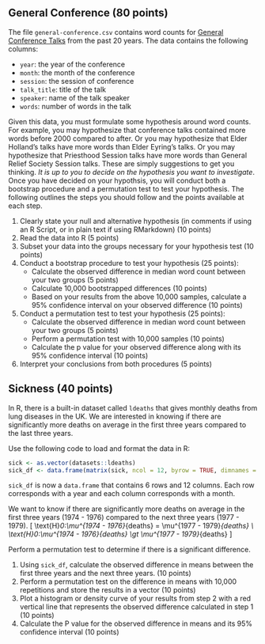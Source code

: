 
## General Conference (80 points)

The file `general-conference.csv` contains word counts for [General
Conference Talks](https://www.lds.org/general-conference?lang=eng) from
the past 20 years. The data contains the following columns:

  - `year`: the year of the conference
  - `month`: the month of the conference
  - `session`: the session of conference
  - `talk_title`: title of the talk
  - `speaker`: name of the talk speaker
  - `words`: number of words in the talk

Given this data, you must formulate some hypothesis around word counts.
For example, you may hypothesize that conference talks contained more
words before 2000 compared to after. Or you may hypothesize that Elder
Holland’s talks have more words than Elder Eyring’s talks. Or you may
hypothesize that Priesthood Session talks have more words than General
Relief Society Session talks. These are simply suggestions to get you
thinking. *It is up to you to decide on the hypothesis you want to
investigate*. Once you have decided on your hypothsis, you will conduct
both a bootstrap procedure and a permutation test to test your
hypothesis. The following outlines the steps you should follow and the
points available at each step.

1.  Clearly state your null and alternative hypothesis (in comments if
    using an R Script, or in plain text if using RMarkdown) (10 points)
2.  Read the data into R (5 points)
3.  Subset your data into the groups necessary for your hypothesis test
    (10 points)
4.  Conduct a bootstrap procedure to test your hypothesis (25 points):
      - Calculate the observed difference in median word count between
        your two groups (5 points)
      - Calculate 10,000 bootstrapped differences (10 points)
      - Based on your results from the above 10,000 samples, calculate a
        95% confidence interval on your observed difference (10 points)
5.  Conduct a permutation test to test your hypothesis (25 points):
      - Calculate the observed difference in median word count between
        your two groups (5 points)
      - Perform a permutation test with 10,000 samples (10 points)
      - Calculate the p value for your observed difference along with
        its 95% confidence interval (10 points)
6.  Interpret your conclusions from both procedures (5 points)

## Sickness (40 points)

In R, there is a built-in dataset called `ldeaths` that gives monthly
deaths from lung diseases in the UK. We are interested in knowing if
there are significantly more deaths on average in the first three years
compared to the last three years.

Use the following code to load and format the data in R:

``` r
sick <- as.vector(datasets::ldeaths)
sick_df <- data.frame(matrix(sick, ncol = 12, byrow = TRUE, dimnames = list(1974:1979, month.abb)))
```

`sick_df` is now a `data.frame` that contains 6 rows and 12 columns.
Each row corresponds with a year and each column corresponds with a
month.

We want to know if there are significantly more deaths on average in the
first three years (1974 - 1976) compared to the next three years (1977 -
1979). \[
\text{H}_0:\mu^{1974 - 1976}_{deaths} = \mu^{1977 - 1979}_{deaths} \\
\text{H}_0:\mu^{1974 - 1976}_{deaths} \gt \mu^{1977 - 1979}_{deaths}
\]

Perform a permutation test to determine if there is a significant
difference.

1.  Using `sick_df`, calculate the observed difference in means between
    the first three years and the next three years. (10 points)
2.  Perform a permutation test on the difference in means with 10,000
    repetitions and store the results in a vector (10 points)
3.  Plot a histogram or density curve of your results from step 2 with a
    red vertical line that represents the observed difference calculated
    in step 1 (10 points)
4.  Calculate the P value for the observed difference in means and its
    95% confidence interval (10 points)
